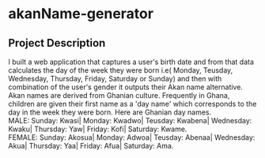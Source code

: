# akanName-generator

## Project Description
I built a web application that captures a user's birth date and from that data calculates the day of the week they were born i.e( Monday, Teusday, Wednesday, Thursday, Friday, Saturday or Sunday) and then with combination of the user's gender it outputs their Akan name alternative. 
<br>
Akan names are derived from Ghanian culture. Frequently in Ghana, children are given their first name as a 'day name' which corresponds to the day in the week they were born. Here are Ghanian day names.
<br>
MALE: Sunday: Kwasi| Monday: Kwadwo| Teusday: Kwabena| Wednesday: Kwaku| Thursday: Yaw| Friday: Kofi| Saturday: Kwame.
<br>
FEMALE: Sunday: Akosua| Monday: Adwoa| Teusday: Abenaa| Wednesday: Akua| Thursday: Yaa| Friday: Afua| Saturday: Ama.
<br>





